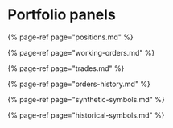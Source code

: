 # Portfolio panels

{% page-ref page="positions.md" %}

{% page-ref page="working-orders.md" %}

{% page-ref page="trades.md" %}

{% page-ref page="orders-history.md" %}

{% page-ref page="synthetic-symbols.md" %}

{% page-ref page="historical-symbols.md" %}


